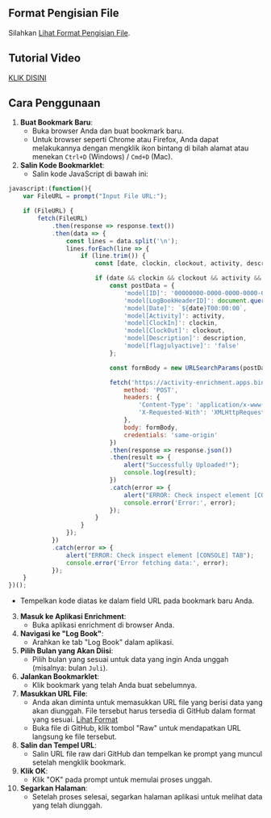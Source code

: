 ## Format Pengisian File
Silahkan [Lihat Format Pengisian File](https://github.com/syauqqii/dump-enrichment/tree/main/Format%20Pengisian).

## Tutorial Video
[KLIK DISINI](https://www.youtube.com/watch?v=3rY8BhAHRhk)

## Cara Penggunaan
1. **Buat Bookmark Baru**:
    - Buka browser Anda dan buat bookmark baru.
    - Untuk browser seperti Chrome atau Firefox, Anda dapat melakukannya dengan mengklik ikon bintang di bilah alamat atau menekan `Ctrl+D` (Windows) / `Cmd+D` (Mac).
2. **Salin Kode Bookmarklet**:
    - Salin kode JavaScript di bawah ini:
```javascript
javascript:(function(){
    var FileURL = prompt("Input File URL:");

    if (FileURL) {
        fetch(FileURL)
            .then(response => response.text())
            .then(data => {
                const lines = data.split('\n');
                lines.forEach(line => {
                    if (line.trim()) {
                        const [date, clockin, clockout, activity, description] = line.split('|');

                        if (date && clockin && clockout && activity && description) {
                            const postData = {
                                'model[ID]': '00000000-0000-0000-0000-000000000000',
                                'model[LogBookHeaderID]': document.querySelector('ul[id="monthTab"] li.current a').getAttribute('onclick').split("'")[1],
                                'model[Date]': `${date}T00:00:00`,
                                'model[Activity]': activity,
                                'model[ClockIn]': clockin,
                                'model[ClockOut]': clockout,
                                'model[Description]': description,
                                'model[flagjulyactive]': 'false'
                            };

                            const formBody = new URLSearchParams(postData).toString();

                            fetch('https://activity-enrichment.apps.binus.ac.id/LogBook/StudentSave', {
                                method: 'POST',
                                headers: {
                                    'Content-Type': 'application/x-www-form-urlencoded; charset=UTF-8',
                                    'X-Requested-With': 'XMLHttpRequest'
                                },
                                body: formBody,
                                credentials: 'same-origin'
                            })
                            .then(response => response.json())
                            .then(result => {
                                alert("Successfully Uploaded!");
                                console.log(result);
                            })
                            .catch(error => {
                                alert("ERROR: Check inspect element [CONSOLE] TAB");
                                console.error('Error:', error);
                            });
                        }
                    }
                });
            })
            .catch(error => {
                alert("ERROR: Check inspect element [CONSOLE] TAB");
                console.error('Error fetching data:', error);
            });
    }
})();
```
- Tempelkan kode diatas ke dalam field URL pada bookmark baru Anda.
3. **Masuk ke Aplikasi Enrichment**:
    - Buka aplikasi enrichment di browser Anda.
4. **Navigasi ke "Log Book"**:
    - Arahkan ke tab "Log Book" dalam aplikasi.
5. **Pilih Bulan yang Akan Diisi**:
    - Pilih bulan yang sesuai untuk data yang ingin Anda unggah (misalnya: bulan `Juli`).
6. **Jalankan Bookmarklet**:
    - Klik bookmark yang telah Anda buat sebelumnya.
7. **Masukkan URL File**:
    - Anda akan diminta untuk memasukkan URL file yang berisi data yang akan diunggah. File tersebut harus tersedia di GitHub dalam format yang sesuai. [Lihat Format](https://github.com/syauqqii/dump-enrichment/tree/main/Format%20Pengisian)
    - Buka file di GitHub, klik tombol "Raw" untuk mendapatkan URL langsung ke file tersebut.
8. **Salin dan Tempel URL**:
    - Salin URL file raw dari GitHub dan tempelkan ke prompt yang muncul setelah mengklik bookmark.
9. **Klik OK**:
    - Klik "OK" pada prompt untuk memulai proses unggah.
10. **Segarkan Halaman**:
    - Setelah proses selesai, segarkan halaman aplikasi untuk melihat data yang telah diunggah.
